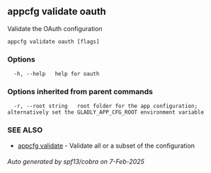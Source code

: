 ## appcfg validate oauth

Validate the OAuth configuration

```
appcfg validate oauth [flags]
```

### Options

```
  -h, --help   help for oauth
```

### Options inherited from parent commands

```
  -r, --root string   root folder for the app configuration; alternatively set the GLADLY_APP_CFG_ROOT environment variable
```

### SEE ALSO

* [appcfg validate](appcfg_validate.md)	 - Validate all or a subset of the configuration

###### Auto generated by spf13/cobra on 7-Feb-2025
